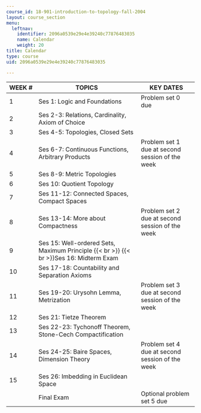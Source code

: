 ```yaml
---
course_id: 18-901-introduction-to-topology-fall-2004
layout: course_section
menu:
  leftnav:
    identifier: 2096a0539e29e4e39240c77876483035
    name: Calendar
    weight: 20
title: Calendar
type: course
uid: 2096a0539e29e4e39240c77876483035

---
```


| WEEK # | TOPICS | KEY DATES |
| --- | --- | --- |
| 1 | Ses 1: Logic and Foundations | Problem set 0 due |
| 2 | Ses 2-3: Relations, Cardinality, Axiom of Choice |  |
| 3 | Ses 4-5: Topologies, Closed Sets |  |
| 4 | Ses 6-7: Continuous Functions, Arbitrary Products | Problem set 1 due at second session of the week |
| 5 | Ses 8-9: Metric Topologies |  |
| 6 | Ses 10: Quotient Topology |  |
| 7 | Ses 11-12: Connected Spaces, Compact Spaces |  |
| 8 | Ses 13-14: More about Compactness | Problem set 2 due at second session of the week |
| 9 | Ses 15: Well-ordered Sets, Maximum Principle  {{< br >}}  {{< br >}}Ses 16: Midterm Exam |  |
| 10 | Ses 17-18: Countability and Separation Axioms |  |
| 11 | Ses 19-20: Urysohn Lemma, Metrization | Problem set 3 due at second session of the week |
| 12 | Ses 21: Tietze Theorem |  |
| 13 | Ses 22-23: Tychonoff Theorem, Stone-Cech Compactification |  |
| 14 | Ses 24-25: Baire Spaces, Dimension Theory | Problem set 4 due at second session of the week |
| 15 | Ses 26: Imbedding in Euclidean Space |  |
|  | Final Exam | Optional problem set 5 due